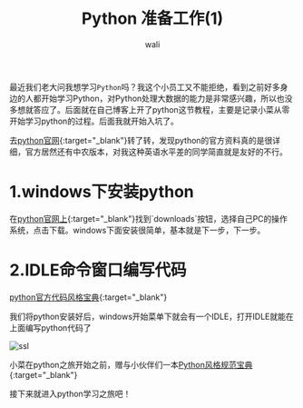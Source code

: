 ﻿---
layout: post
title: Python 准备工作(1)  #标题
tagline: python3.7 入门教程
category: python      #分类
author: wali    #作者
tag: Python     #标签
ghurl:        #github url
ghurl_zip:   #github zip下载
comments: true

post_nav: ["1.windows下安装python","2.IDLE命令窗口编写代码"]
group_tag: python3.7 入门教程
---

最近我们老大问我想学习`Python`吗？我这个小员工又不能拒绝，看到之前好多身边的人都开始学习Python，对Python处理大数据的能力是非常感兴趣，所以也没多想就答应了。后面就在自己博客上开了python这节教程，主要是记录小菜从零开始学习python的过程。后面我就开始入坑了。

去[python官网](https://www.python.org/ "https://www.python.org/"){:target="_blank"}转了转，发现python的官方资料真的是很详细，官方居然还有中农版本，对我这种英语水平差的同学简直就是友好的不行。

# 1.windows下安装python

在[python官网上](https://www.python.org/ "https://www.python.org/"){:target="_blank"}找到`downloads`按钮，选择自己PC的操作系统，点击下载。windows下面安装很简单，基本就是下一步，下一步。

# 2.IDLE命令窗口编写代码

[python官方代码风格宝典](https://www.python.org/dev/peps/pep-0008/ "https://www.python.org/dev/peps/pep-0008/"){:target="_blank"}

我们将python安装好后，windows开始菜单下就会有一个IDLE，打开IDLE就能在上面编写python代码了

![ssl](http://walidream.com:9999/blogImage/python/python_1.png)

小菜在python之旅开始之前，赠与小伙伴们一本[Python风格规范宝典](https://zh-google-styleguide.readthedocs.io/en/latest/google-python-styleguide/python_style_rules/ "https://zh-google-styleguide.readthedocs.io/en/latest/google-python-styleguide/python_style_rules/"){:target="_blank"}

接下来就进入python学习之旅吧！






















